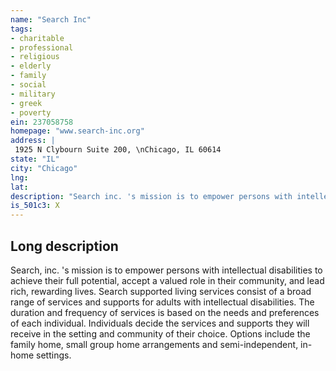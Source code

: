 ```yaml
---
name: "Search Inc"
tags:
- charitable
- professional
- religious
- elderly
- family
- social
- military
- greek
- poverty
ein: 237058758
homepage: "www.search-inc.org"
address: |
 1925 N Clybourn Suite 200, \nChicago, IL 60614
state: "IL"
city: "Chicago"
lng: 
lat: 
description: "Search inc. 's mission is to empower persons with intellectual disabilities to achieve their full potential , accept a valued role in their community & lead rich, rewarding lives"
is_501c3: X
---
```


## Long description

Search, inc. 's mission is to empower persons with intellectual disabilities to achieve their full potential, accept a valued role in their community, and lead rich, rewarding lives. Search supported living services consist of a broad range of services and supports for adults with intellectual disabilities. The duration and frequency of services is based on the needs and preferences of each individual. Individuals decide the services and supports they will receive in the setting and community of their choice. Options include the family home, small group home arrangements and semi-independent, in-home settings. 
